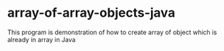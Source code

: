 # array-of-array-objects-java
This program is demonstration of how to create array of object which is already in array in Java
